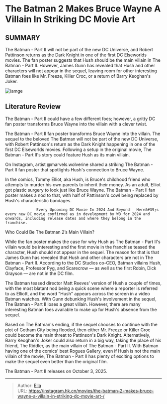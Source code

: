 # The Batman 2 Makes Bruce Wayne A Villain In Striking DC Movie Art 


## SUMMARY 



  The Batman - Part II will not be part of the new DC Universe, and Robert Pattinson returns as the Dark Knight in one of the first DC Elseworlds movies.   The fan poster suggests that Hush should be the main villain in The Batman - Part II.   However, James Gunn has revealed that Hush and other characters will not appear in the sequel, leaving room for other interesting Batman foes like Mr. Freeze, Killer Croc, or a return of Barry Keoghan&#39;s Joker.  

![iamge](https://static1.srcdn.com/wordpress/wp-content/uploads/2024/01/close-up-on-the-batman-2-fans-poster-featuring-half-of-batman-s-face-wrapped-in-bandages-like-hush.jpg)

## Literature Review

The Batman - Part II could have a few different foes; however, a gritty DC fan poster transforms Bruce Wayne into the villain with a clever twist.




The Batman - Part II fan poster transforms Bruce Wayne into the villain. The sequel to the beloved The Batman will not be part of the new DC Universe, with Robert Pattinson&#39;s return as the Dark Knight happening in one of the first DC Elseworlds movies. Following a setup in the original movie, The Batman - Part II&#39;s story could feature Hush as its main villain.




On Instagram, artist @marvels.wolverine shared a striking The Batman - Part II fan poster that spotlights Hush&#39;s connection to Bruce Wayne.


 

In the comics, Tommy Elliot, aka Hush, is Bruce&#39;s childhood friend who attempts to murder his own parents to inherit their money. As an adult, Elliot got plastic surgery to look just like Bruce Wayne. The Batman - Part II fan poster makes a nod to that, with half of Pattinson&#39;s cowl being replaced by Hush&#39;s characteristic bandages.

                  Every Upcoming DC Movie In 2024 And Beyond   Here&#39;s every new DC movie confirmed as in development by WB for 2024 and onwards, including release dates and where they belong in the franchise.   


 Who Could Be The Batman 2’s Main Villain? 
          




While the fan poster makes the case for why Hush as The Batman - Part II&#39;s villain would be interesting and the first movie in the franchise teased the character, Hush should not appear in the sequel. The reason for that is that James Gunn has revealed that Hush and other characters are not in The Batman - Part II. According to the DC Studios co-CEO, Batman villains Hush, Clayface, Professor Pyg, and Scarecrow — as well as the first Robin, Dick Grayson — are not in the DC film.

The Batman teased director Matt Reeves&#39; version of Hush a couple of times, with the most blatant nod being a quick scene where a reporter is referred to as Elliott, and the word &#34;Hush&#34; appears across the screen in a video Batman watches. With Gunn debunking Hush&#39;s involvement in the sequel, The Batman - Part II loses a great villain. However, there are many interesting Batman foes available to make up for Hush&#39;s absence from the sequel.

Based on The Batman&#39;s ending, if the sequel chooses to continue with the plot of Gotham City being flooded, then either Mr. Freeze or Killer Croc could become the main threat to Pattinson&#39;s Dark Knight. Alternatively, Barry Keoghan&#39;s Joker could also return in a big way, taking the place of his friend, The Riddler, as the main villain of The Batman - Part II. With Batman having one of the comics&#39; best Rogues Gallery, even if Hush is not the main villain of the movie, The Batman - Part II has plenty of exciting options to make the sequel even better than the original film.








The Batman - Part II releases on October 3, 2025.






---

> Author: [Ella](https://instagram.hk.cn/)  
> URL: https://instagram.hk.cn/movies/the-batman-2-makes-bruce-wayne-a-villain-in-striking-dc-movie-art-/  

